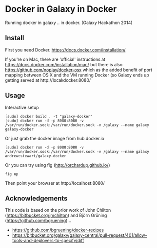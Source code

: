 Docker in Galaxy in Docker
==========================

Running docker in galaxy .. in docker.   (Galaxy Hackathon 2014)

Install
-------

First you need Docker.  https://docs.docker.com/installation/

If you're on Mac, there are 'official' instructions at https://docs.docker.com/installation/mac/ but there is also https://github.com/noplay/docker-osx which as the added benefit of port mapping between OS X and the VM running Docker (so Galaxy ends up getting served at http://locakdocker:8080/


Usage
-----

Interactive setup
```
[sudo] docker build . -t "galaxy-docker"
[sudo] docker run -d -p 8080:8080 -v /var/run/docker.sock:/var/run/docker.sock -v /galaxy --name galaxy galaxy-docker
```

Or just grab the docker image from hub.docker.io
```
[sudo] docker run -d -p 8080:8080 -v /var/run/docker.sock:/var/run/docker.sock -v /galaxy --name galaxy andrewcstewart/galaxy-docker
```

Or you can try using fig (http://orchardup.github.io/)
```
fig up
```


Then point your browser at http://localhost:8080/


Acknowledgements
----------------
This code is based on the prior work of John Chilton (https://bitbucket.org/jmchilton) and Björn Grüning (https://github.com/bgruening)...

 * https://github.com/bgruening/docker-recipes
 * https://bitbucket.org/galaxy/galaxy-central/pull-request/401/allow-tools-and-deployers-to-specify/diff
